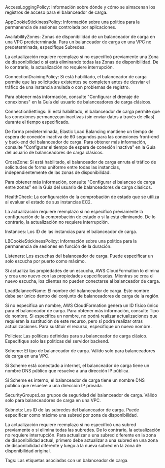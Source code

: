 
AccessLoggingPolicy: Información sobre dónde y cómo se almacenan los registros de acceso para el balanceador de carga.

AppCookieStickinessPolicy: Información sobre una política para la permanencia de sesiones controlada por aplicaciones.
  
AvailabilityZones: Zonas de disponibilidad de un balanceador de carga en una VPC predeterminada. Para un balanceador de carga en una VPC no predeterminada, especifique Subredes.

La actualización requiere reemplazo si no especificó previamente una Zona de disponibilidad o si está eliminando todas las Zonas de disponibilidad. De lo contrario, la actualización no requiere interrupción.

  
ConnectionDrainingPolicy: Si está habilitado, el balanceador de carga permite que las solicitudes existentes se completen antes de desviar el tráfico de una instancia anulada o con problemas de registro.

Para obtener más información, consulte "Configurar el drenaje de conexiones" en la Guía del usuario de balanceadores de carga clásicos.

   
ConnectionSettings: Si está habilitado, el balanceador de carga permite que las conexiones permanezcan inactivas (sin enviar datos a través de ellas) durante el tiempo especificado.

De forma predeterminada, Elastic Load Balancing mantiene un tiempo de espera de conexión inactiva de 60 segundos para las conexiones front-end y back-end del balanceador de carga. Para obtener más información, consulte "Configurar el tiempo de espera de conexión inactiva" en la Guía del usuario de balanceadores de carga clásicos.
  
CrossZone: Si está habilitado, el balanceador de carga enruta el tráfico de solicitudes de forma uniforme entre todas las instancias, independientemente de las zonas de disponibilidad.

Para obtener más información, consulte "Configurar el balanceo de carga entre zonas" en la Guía del usuario de balanceadores de carga clásicos.

HealthCheck: La configuración de la comprobación de estado que se utiliza al evaluar el estado de sus instancias EC2.

La actualización requiere reemplazo si no especificó previamente la configuración de la comprobación de estado o si la está eliminando. De lo contrario, la actualización no requiere interrupción.
  
Instances: Los ID de las instancias para el balanceador de carga.
   
LBCookieStickinessPolicy: Información sobre una política para la permanencia de sesiones en función de la duración.
  
Listeners: Los escuchas del balanceador de carga. Puede especificar un solo escucha por puerto como máximo.

Si actualiza las propiedades de un escucha, AWS CloudFormation lo elimina y crea uno nuevo con las propiedades especificadas. Mientras se crea el nuevo escucha, los clientes no pueden conectarse al balanceador de carga.
 
LoadBalancerName: El nombre del balanceador de carga. Este nombre debe ser único dentro del conjunto de balanceadores de carga de la región.

Si no especifica un nombre, AWS CloudFormation genera un ID físico único para el balanceador de carga. Para obtener más información, consulte Tipo de nombre. Si especifica un nombre, no podrá realizar actualizaciones que requieran la sustitución de este recurso, pero sí podrá realizar otras actualizaciones. Para sustituir el recurso, especifique un nuevo nombre.

Policies: Las políticas definidas para su balanceador de carga clásico. Especifique solo las políticas del servidor backend. 
    
Scheme: El tipo de balanceador de carga. Válido solo para balanceadores de carga en una VPC.

Si Scheme está conectado a internet, el balanceador de carga tiene un nombre DNS público que resuelve a una dirección IP pública.

Si Scheme es interno, el balanceador de carga tiene un nombre DNS público que resuelve a una dirección IP privada.

SecurityGroups:Los grupos de seguridad del balanceador de carga. Válido solo para balanceadores de carga en una VPC.
    
Subnets: Los ID de las subredes del balanceador de carga. Puede especificar como máximo una subred por zona de disponibilidad.

La actualización requiere reemplazo si no especificó una subred previamente o si elimina todas las subredes. De lo contrario, la actualización no requiere interrupción. Para actualizar a una subred diferente en la zona de disponibilidad actual, primero debe actualizar a una subred en una zona de disponibilidad diferente y luego a la nueva subred en la zona de disponibilidad original.
  
Tags: Las etiquetas asociadas con un balanceador de carga.
    

